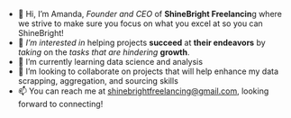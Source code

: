 - 👋 Hi, I’m Amanda, _Founder and CEO_ of **ShineBright Freelancin**g where we strive to make sure you focus on what you excel at so you can ShineBright!
- 👀 _I’m interested in_ helping projects **succeed** at **their endeavors** by _taking_ on the _tasks that are hindering_ **growth**.
- 🌱 I’m currently learning data science and analysis
- 💞️ I’m looking to collaborate on projects that will help enhance my data scrapping, aggregation, and sourcing skills
- 📫 You can reach me at shinebrightfreelancing@gmail.com, looking forward to connecting!

<!---
aholman0725/aholman0725 is a ✨ special ✨ repository because its `README.md` (this file) appears on your GitHub profile.
You can click the Preview link to take a look at your changes.
--->
